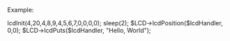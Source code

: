 Example:

<?php

include('wiring-lcd.php');

$LCD = new LCD();

$lcdHandler = $LCD->lcdInit(4,20,4,8,9,4,5,6,7,0,0,0,0);

sleep(2);

$LCD->lcdPosition($lcdHandler, 0,0);
$LCD->lcdPuts($lcdHandler, "Hello, World");